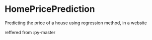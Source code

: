 # HomePricePrediction
Predicting the price of a house using regression method, in a website

reffered from :py-master
